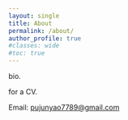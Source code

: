 ```yaml
---
layout: single
title: About
permalink: /about/
author_profile: true
#classes: wide
#toc: true
---
```

bio.

for a CV.

Email: <pujunyao7789@gmail.com>  

